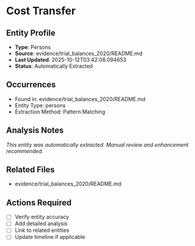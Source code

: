 # Cost Transfer

## Entity Profile
- **Type**: Persons
- **Source**: evidence/trial_balances_2020/README.md
- **Last Updated**: 2025-10-12T03:42:08.094653
- **Status**: Automatically Extracted

## Occurrences
- Found in: evidence/trial_balances_2020/README.md
- Entity Type: persons
- Extraction Method: Pattern Matching

## Analysis Notes
*This entity was automatically extracted. Manual review and enhancement recommended.*

## Related Files
- evidence/trial_balances_2020/README.md

## Actions Required
- [ ] Verify entity accuracy
- [ ] Add detailed analysis
- [ ] Link to related entities
- [ ] Update timeline if applicable
